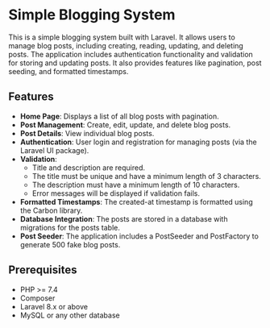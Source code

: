 # Simple Blogging System

This is a simple blogging system built with Laravel. It allows users to manage blog posts, including creating, reading, updating, and deleting posts. The application includes authentication functionality and validation for storing and updating posts. It also provides features like pagination, post seeding, and formatted timestamps.

## Features

- **Home Page**: Displays a list of all blog posts with pagination.
- **Post Management**: Create, edit, update, and delete blog posts.
- **Post Details**: View individual blog posts.
- **Authentication**: User login and registration for managing posts (via the Laravel UI package).
- **Validation**: 
    - Title and description are required.
    - The title must be unique and have a minimum length of 3 characters.
    - The description must have a minimum length of 10 characters.
    - Error messages will be displayed if validation fails.
- **Formatted Timestamps**: The created-at timestamp is formatted using the Carbon library.
- **Database Integration**: The posts are stored in a database with migrations for the posts table.
- **Post Seeder**: The application includes a PostSeeder and PostFactory to generate 500 fake blog posts.

## Prerequisites

- PHP >= 7.4
- Composer
- Laravel 8.x or above
- MySQL or any other database

